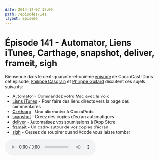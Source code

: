 ```yaml
---
date: 2014-12-07 12:00
path: /episodes/141
layout: Episode
---
```

# Épisode 141 - Automator, Liens iTunes, Carthage, snapshot, deliver, frameit, sigh
<p>Bienvenue dans le cent-quarante-et-unième <a href="https://archive.org/download/cacaocast/cacaocast_141.m4a" title="CacaoCast Episode 141">épisode</a> de CacaoCast! Dans cet épisode, <a href="http://www.twitter.com/philippec" title="Philippe Casgrain sur Twitter">Philippe Casgrain</a> et <a href="http://www.twitter.com/philippeguitard" title="Philippe Guitard sur Twitter">Philippe Guitard</a> discutent des sujets suivants:</p>
<ul><li><a href="http://www.automatisez.net/?post/2014/11/18/Yosemite-%3A-un-nouveau-type-de-processus%2C-les-commandes-dict%C3%A9es" title="Automator">Automator</a> - Commandez votre Mac avec la voix</li>
<li><a href="http://bjango.com/articles/ituneslinks/" title="Liens iTunes">Liens iTunes</a> - Pour faire des liens directs vers la page des commentaires</li>
<li><a href="https://github.com/Carthage/Carthage" title="Carthage">Carthage</a> - Une alternative à CocoaPods</li>
<li><a href="https://github.com/KrauseFx/snapshot" title="snapshot">snapshot</a> - Créez des copies d’écran automatiques</li>
<li><a href="https://github.com/KrauseFx/deliver" title="deliver">deliver</a> - Automatisez vos soumissions à  l’App Store</li>
<li><a href="https://github.com/KrauseFx/frameit" title="frameit">frameit</a> - Un cadre autour de vos copies d’écran</li>
<li><a href="https://github.com/KrauseFx/sigh" title="sigh">sigh</a> - Cessez de soupirer quand Xcode vous laisse tomber</li>
</ul>
<p><audio controls><source src="https://archive.org/download/cacaocast/cacaocast_141.m4a" type="audio/mpeg"><source src="https://archive.org/download/cacaocast/cacaocast_141.m4a" type="audio/mp4">Votre navigateur ne supporte pas l'élément audio / Your browser does not support the audio element.</audio></p>

